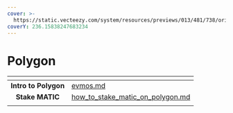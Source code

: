 ```yaml
---
cover: >-
  https://static.vecteezy.com/system/resources/previews/013/481/738/original/polygon-coin-falling-from-the-sky-matic-cryptocurrency-concept-banner-background-vector.jpg
coverY: 236.15838247683234
---
```


# Polygon

<table data-view="cards"><thead><tr><th align="center"></th><th data-hidden data-card-target data-type="content-ref"></th></tr></thead><tbody><tr><td align="center"><strong>Intro to Polygon</strong></td><td><a href="evmos.md">evmos.md</a></td></tr><tr><td align="center"><strong>Stake MATIC</strong></td><td><a href="how_to_stake_matic_on_polygon.md">how_to_stake_matic_on_polygon.md</a></td></tr><tr><td align="center"></td><td></td></tr></tbody></table>
